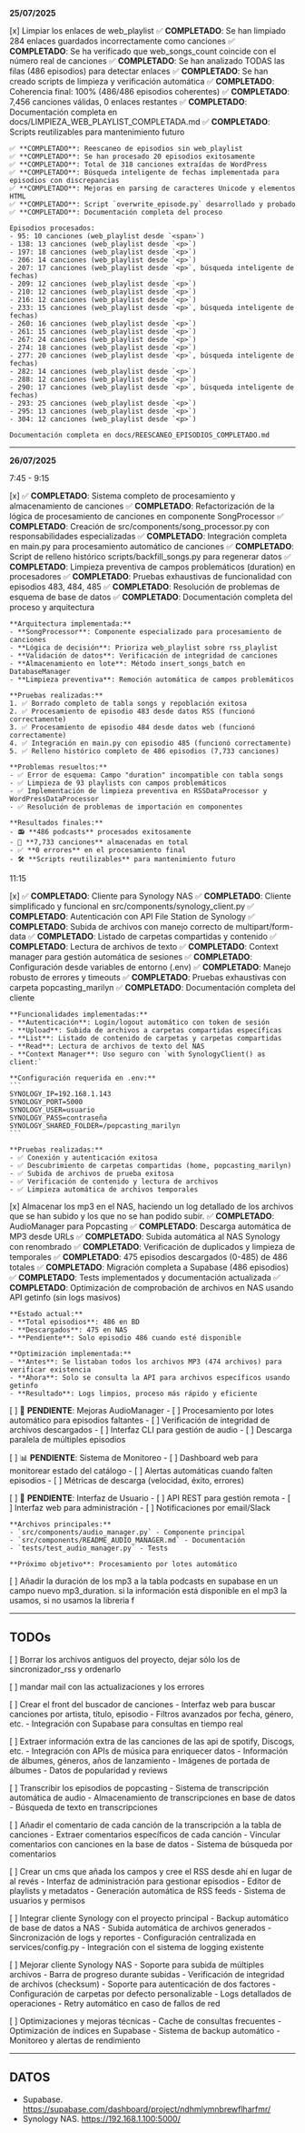 **25/07/2025**

[x] Limpiar los enlaces de web_playlist
    ✅ **COMPLETADO**: Se han limpiado 284 enlaces guardados incorrectamente como canciones
    ✅ **COMPLETADO**: Se ha verificado que web_songs_count coincide con el número real de canciones
    ✅ **COMPLETADO**: Se han analizado TODAS las filas (486 episodios) para detectar enlaces
    ✅ **COMPLETADO**: Se han creado scripts de limpieza y verificación automática
    ✅ **COMPLETADO**: Coherencia final: 100% (486/486 episodios coherentes)
    ✅ **COMPLETADO**: 7,456 canciones válidas, 0 enlaces restantes
    ✅ **COMPLETADO**: Documentación completa en docs/LIMPIEZA_WEB_PLAYLIST_COMPLETADA.md
    ✅ **COMPLETADO**: Scripts reutilizables para mantenimiento futuro


    ✅ **COMPLETADO**: Reescaneo de episodios sin web_playlist
    ✅ **COMPLETADO**: Se han procesado 20 episodios exitosamente
    ✅ **COMPLETADO**: Total de 318 canciones extraídas de WordPress
    ✅ **COMPLETADO**: Búsqueda inteligente de fechas implementada para episodios con discrepancias
    ✅ **COMPLETADO**: Mejoras en parsing de caracteres Unicode y elementos HTML
    ✅ **COMPLETADO**: Script `overwrite_episode.py` desarrollado y probado
    ✅ **COMPLETADO**: Documentación completa del proceso

    Episodios procesados:
    - 95: 10 canciones (web_playlist desde `<span>`)
    - 138: 13 canciones (web_playlist desde `<p>`)
    - 197: 18 canciones (web_playlist desde `<p>`)
    - 206: 14 canciones (web_playlist desde `<p>`)
    - 207: 17 canciones (web_playlist desde `<p>`, búsqueda inteligente de fechas)
    - 209: 12 canciones (web_playlist desde `<p>`)
    - 210: 12 canciones (web_playlist desde `<p>`)
    - 216: 12 canciones (web_playlist desde `<p>`)
    - 233: 15 canciones (web_playlist desde `<p>`, búsqueda inteligente de fechas)
    - 260: 16 canciones (web_playlist desde `<p>`)
    - 261: 15 canciones (web_playlist desde `<p>`)
    - 267: 24 canciones (web_playlist desde `<p>`)
    - 274: 18 canciones (web_playlist desde `<p>`)
    - 277: 20 canciones (web_playlist desde `<p>`, búsqueda inteligente de fechas)
    - 282: 14 canciones (web_playlist desde `<p>`)
    - 288: 12 canciones (web_playlist desde `<p>`)
    - 290: 17 canciones (web_playlist desde `<p>`, búsqueda inteligente de fechas)
    - 293: 25 canciones (web_playlist desde `<p>`)
    - 295: 13 canciones (web_playlist desde `<p>`)
    - 304: 12 canciones (web_playlist desde `<p>`)

    Documentación completa en docs/REESCANEO_EPISODIOS_COMPLETADO.md

________________________________________________________________________________________________________________________

**26/07/2025**


7:45 - 9:15

[x] ✅ **COMPLETADO**: Sistema completo de procesamiento y almacenamiento de canciones
    ✅ **COMPLETADO**: Refactorización de la lógica de procesamiento de canciones en componente SongProcessor
    ✅ **COMPLETADO**: Creación de src/components/song_processor.py con responsabilidades especializadas
    ✅ **COMPLETADO**: Integración completa en main.py para procesamiento automático de canciones
    ✅ **COMPLETADO**: Script de relleno histórico scripts/backfill_songs.py para regenerar datos
    ✅ **COMPLETADO**: Limpieza preventiva de campos problemáticos (duration) en procesadores
    ✅ **COMPLETADO**: Pruebas exhaustivas de funcionalidad con episodios 483, 484, 485
    ✅ **COMPLETADO**: Resolución de problemas de esquema de base de datos
    ✅ **COMPLETADO**: Documentación completa del proceso y arquitectura

    **Arquitectura implementada:**
    - **SongProcessor**: Componente especializado para procesamiento de canciones
    - **Lógica de decisión**: Prioriza web_playlist sobre rss_playlist
    - **Validación de datos**: Verificación de integridad de canciones
    - **Almacenamiento en lote**: Método insert_songs_batch en DatabaseManager
    - **Limpieza preventiva**: Remoción automática de campos problemáticos

    **Pruebas realizadas:**
    1. ✅ Borrado completo de tabla songs y repoblación exitosa
    2. ✅ Procesamiento de episodio 483 desde datos RSS (funcionó correctamente)
    3. ✅ Procesamiento de episodio 484 desde datos web (funcionó correctamente)
    4. ✅ Integración en main.py con episodio 485 (funcionó correctamente)
    5. ✅ Relleno histórico completo de 486 episodios (7,733 canciones)

    **Problemas resueltos:**
    - ✅ Error de esquema: Campo "duration" incompatible con tabla songs
    - ✅ Limpieza de 93 playlists con campos problemáticos
    - ✅ Implementación de limpieza preventiva en RSSDataProcessor y WordPressDataProcessor
    - ✅ Resolución de problemas de importación en componentes

    **Resultados finales:**
    - 📻 **486 podcasts** procesados exitosamente
    - 🎵 **7,733 canciones** almacenadas en total
    - ✅ **0 errores** en el procesamiento final
    - 🛠️ **Scripts reutilizables** para mantenimiento futuro

11:15

[x] ✅ **COMPLETADO**: Cliente para Synology NAS
    ✅ **COMPLETADO**: Cliente simplificado y funcional en src/components/synology_client.py
    ✅ **COMPLETADO**: Autenticación con API File Station de Synology
    ✅ **COMPLETADO**: Subida de archivos con manejo correcto de multipart/form-data
    ✅ **COMPLETADO**: Listado de carpetas compartidas y contenido
    ✅ **COMPLETADO**: Lectura de archivos de texto
    ✅ **COMPLETADO**: Context manager para gestión automática de sesiones
    ✅ **COMPLETADO**: Configuración desde variables de entorno (.env)
    ✅ **COMPLETADO**: Manejo robusto de errores y timeouts
    ✅ **COMPLETADO**: Pruebas exhaustivas con carpeta popcasting_marilyn
    ✅ **COMPLETADO**: Documentación completa del cliente

    **Funcionalidades implementadas:**
    - **Autenticación**: Login/logout automático con token de sesión
    - **Upload**: Subida de archivos a carpetas compartidas específicas
    - **List**: Listado de contenido de carpetas y carpetas compartidas
    - **Read**: Lectura de archivos de texto del NAS
    - **Context Manager**: Uso seguro con `with SynologyClient() as client:`

    **Configuración requerida en .env:**
    ```
    SYNOLOGY_IP=192.168.1.143
    SYNOLOGY_PORT=5000
    SYNOLOGY_USER=usuario
    SYNOLOGY_PASS=contraseña
    SYNOLOGY_SHARED_FOLDER=/popcasting_marilyn
    ```

    **Pruebas realizadas:**
    - ✅ Conexión y autenticación exitosa
    - ✅ Descubrimiento de carpetas compartidas (home, popcasting_marilyn)
    - ✅ Subida de archivos de prueba exitosa
    - ✅ Verificación de contenido y lectura de archivos
    - ✅ Limpieza automática de archivos temporales


[x] Almacenar los mp3 en el NAS, haciendo un log detallado de los archivos que se han subido y los que no se han podido subir. 
    ✅ **COMPLETADO**: AudioManager para Popcasting
    ✅ **COMPLETADO**: Descarga automática de MP3 desde URLs
    ✅ **COMPLETADO**: Subida automática al NAS Synology con renombrado
    ✅ **COMPLETADO**: Verificación de duplicados y limpieza de temporales
    ✅ **COMPLETADO**: 475 episodios descargados (0-485) de 486 totales
    ✅ **COMPLETADO**: Migración completa a Supabase (486 episodios)
    ✅ **COMPLETADO**: Tests implementados y documentación actualizada
    ✅ **COMPLETADO**: Optimización de comprobación de archivos en NAS usando API getinfo (sin logs masivos)

    **Estado actual:**
    - **Total episodios**: 486 en BD
    - **Descargados**: 475 en NAS
    - **Pendiente**: Solo episodio 486 cuando esté disponible

    **Optimización implementada:**
    - **Antes**: Se listaban todos los archivos MP3 (474 archivos) para verificar existencia
    - **Ahora**: Solo se consulta la API para archivos específicos usando getinfo
    - **Resultado**: Logs limpios, proceso más rápido y eficiente

[ ] 🚀 **PENDIENTE**: Mejoras AudioManager
    - [ ] Procesamiento por lotes automático para episodios faltantes
    - [ ] Verificación de integridad de archivos descargados
    - [ ] Interfaz CLI para gestión de audio
    - [ ] Descarga paralela de múltiples episodios

[ ] 📊 **PENDIENTE**: Sistema de Monitoreo
    - [ ] Dashboard web para monitorear estado del catálogo
    - [ ] Alertas automáticas cuando falten episodios
    - [ ] Métricas de descarga (velocidad, éxito, errores)

[ ] 📱 **PENDIENTE**: Interfaz de Usuario
    - [ ] API REST para gestión remota
    - [ ] Interfaz web para administración
    - [ ] Notificaciones por email/Slack

    **Archivos principales:**
    - `src/components/audio_manager.py` - Componente principal
    - `src/components/README_AUDIO_MANAGER.md` - Documentación
    - `tests/test_audio_manager.py` - Tests

    **Próximo objetivo**: Procesamiento por lotes automático





[ ] Añadir la duración de los mp3 a la tabla podcasts en supabase en un campo nuevo mp3_duration. si la información está disponible en el mp3 la usamos, si no usamos la libreria f







________________________________________________________________________________________________________________________


## TODOs


[ ] Borrar los archivos antiguos del proyecto, dejar sólo los de sincronizador_rss y ordenarlo




[ ] mandar mail con las actualizaciones y los errores




[ ] Crear el front del buscador de canciones
    - Interfaz web para buscar canciones por artista, título, episodio
    - Filtros avanzados por fecha, género, etc.
    - Integración con Supabase para consultas en tiempo real

[ ] Extraer información extra de las canciones de las api de spotify, Discogs, etc.
    - Integración con APIs de música para enriquecer datos
    - Información de álbumes, géneros, años de lanzamiento
    - Imágenes de portada de álbumes
    - Datos de popularidad y reviews

[ ] Transcribir los episodios de popcasting
    - Sistema de transcripción automática de audio
    - Almacenamiento de transcripciones en base de datos
    - Búsqueda de texto en transcripciones

[ ] Añadir el comentario de cada canción de la transcripción a la tabla de canciones
    - Extraer comentarios específicos de cada canción
    - Vincular comentarios con canciones en la base de datos
    - Sistema de búsqueda por comentarios

[ ] Crear un cms que añada los campos y cree el RSS desde ahí en lugar de al revés
    - Interfaz de administración para gestionar episodios
    - Editor de playlists y metadatos
    - Generación automática de RSS feeds
    - Sistema de usuarios y permisos

[ ] Integrar cliente Synology con el proyecto principal
    - Backup automático de base de datos a NAS
    - Subida automática de archivos generados
    - Sincronización de logs y reportes
    - Configuración centralizada en services/config.py
    - Integración con el sistema de logging existente

[ ] Mejorar cliente Synology NAS
    - Soporte para subida de múltiples archivos
    - Barra de progreso durante subidas
    - Verificación de integridad de archivos (checksum)
    - Soporte para autenticación de dos factores
    - Configuración de carpetas por defecto personalizable
    - Logs detallados de operaciones
    - Retry automático en caso de fallos de red

[ ] Optimizaciones y mejoras técnicas
    - Cache de consultas frecuentes
    - Optimización de índices en Supabase
    - Sistema de backup automático
    - Monitoreo y alertas de rendimiento


________________________________________________________________________________________________________________________



## DATOS

- Supabase. https://supabase.com/dashboard/project/ndhmlymnbrewflharfmr/
- Synology NAS. https://192.168.1.100:5000/

